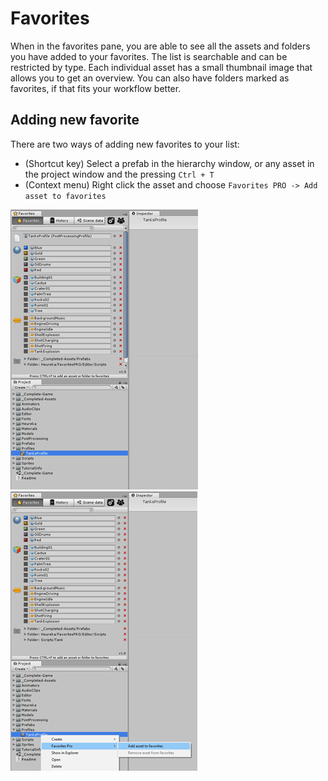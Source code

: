 # Favorites

When in the favorites pane, you are able to see all the assets and folders you have added to your favorites. The list is searchable and can be restricted by type. Each individual asset has a small thumbnail image that allows you to get an overview. You can also have folders marked as favorites, if that fits your workflow better.

## Adding new favorite
There are two ways of adding new favorites to your list:
* (Shortcut key) Select a prefab in the hierarchy window, or any asset in the project window and the pressing `Ctrl + T`
* (Context menu) Right click the asset and choose `Favorites PRO -> Add asset to favorites`


![](/images/AddingFavorite01.png) ![](/images/AddingFavorite02.png)
